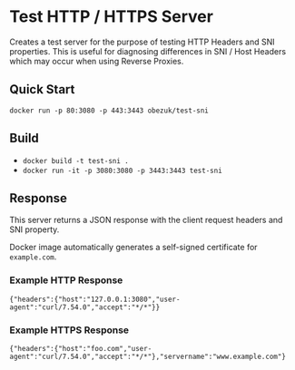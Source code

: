 # Test HTTP / HTTPS Server

Creates a test server for the purpose of testing HTTP Headers and SNI properties. This is useful for diagnosing differences in SNI / Host Headers which may occur when using Reverse Proxies.

## Quick Start

`docker run -p 80:3080 -p 443:3443 obezuk/test-sni`

## Build

- `docker build -t test-sni .`
- `docker run -it -p 3080:3080 -p 3443:3443 test-sni`

## Response

This server returns a JSON response with the client request headers and SNI property.

Docker image automatically generates a self-signed certificate for `example.com`.

### Example HTTP Response
`{"headers":{"host":"127.0.0.1:3080","user-agent":"curl/7.54.0","accept":"*/*"}}`

### Example HTTPS Response
`{"headers":{"host":"foo.com","user-agent":"curl/7.54.0","accept":"*/*"},"servername":"www.example.com"}`
